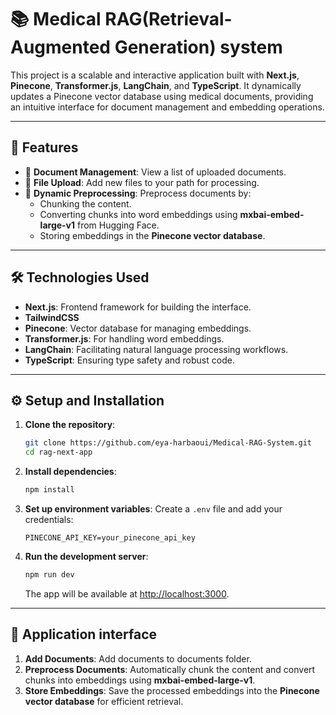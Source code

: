 # 📚 Medical RAG(Retrieval-Augmented Generation) system 

This project is a scalable and interactive application built with **Next.js**, **Pinecone**, **Transformer.js**, **LangChain**, and **TypeScript**. It dynamically updates a Pinecone vector database using medical documents, providing an intuitive interface for document management and embedding operations.

---

## 🚀 Features

- 📄 **Document Management**: View a list of uploaded documents.
- 📂 **File Upload**: Add new files to your path for processing.
- 🔄 **Dynamic Preprocessing**: Preprocess documents by:
  - Chunking the content.
  - Converting chunks into word embeddings using **mxbai-embed-large-v1** from Hugging Face.
  - Storing embeddings in the **Pinecone vector database**.
---

## 🛠️ Technologies Used

- **Next.js**: Frontend framework for building the interface.
- **TailwindCSS**
- **Pinecone**: Vector database for managing embeddings.
- **Transformer.js**: For handling word embeddings.
- **LangChain**: Facilitating natural language processing workflows.
- **TypeScript**: Ensuring type safety and robust code.

---

## ⚙️ Setup and Installation

1. **Clone the repository**:
   ```bash
   git clone https://github.com/eya-harbaoui/Medical-RAG-System.git
   cd rag-next-app
   ```

2. **Install dependencies**:
   ```bash
   npm install
   ```

3. **Set up environment variables**:
   Create a `.env` file and add your credentials:
   ```env
   PINECONE_API_KEY=your_pinecone_api_key
   ```

4. **Run the development server**:
   ```bash
   npm run dev
   ```
   The app will be available at [http://localhost:3000](http://localhost:3000).

---

## 🧩 Application interface

1. **Add Documents**: Add documents to documents folder.
2. **Preprocess Documents**: Automatically chunk the content and convert chunks into embeddings using **mxbai-embed-large-v1**.
3. **Store Embeddings**: Save the processed embeddings into the **Pinecone vector database** for efficient retrieval.

